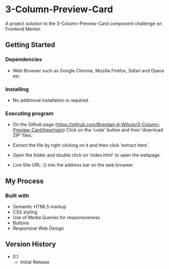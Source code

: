# 3-Column-Preview-Card

A project solution to the 3-Column-Preview-Card component challenge on Frontend Mentor.

## Getting Started

### Dependencies

* Web Browser such as Google Chrome, Mozilla Firefox, Safari and Opera etc

### Installing

* No additional installation is required.

### Executing program

* On the Github page (https://github.com/Brendan-A-Wilson/3-Column-Preview-Card/tree/main) Click on the 'code' button and then 'download ZIP' files.
* Extract the file by right clicking on it and then click 'extract here'.
* Open the folder and double click on 'index.html' to open the webpage.

* Live Site URL: () into the address bar on the web browser.

## My Process

### Built with

* Semantic HTML5 markup
* CSS styling
* Use of Media Queries for responsiveness
* Buttons
* Responsive Web Design

## Version History

* 0.1
    * Initial Release
